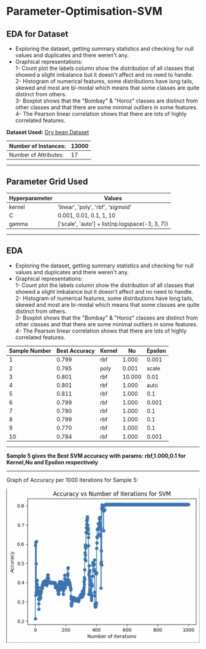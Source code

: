 # Parameter-Optimisation-SVM


## EDA for Dataset
- Exploring the dataset, getting summary statistics and checking for null values and duplicates and there weren't any.
- Graphical representations:\
1- Count plot the labels column show the distribution of all classes that showed a slight imbalance but it doesn't affect and no need to handle.\
2- Histogram of numerical features, some distributions have long tails, skewed and most are bi-modal which means that some classes are quite distinct from others.
\
3- Boxplot shows that the "Bombay" & "Horoz" classes are distinct from other classes and that there are some minimal outliers in some features.\
4- The Pearson linear correlation shows that there are lots of highly correlated features.


**Dataset Used:** [Dry bean Dataset](https://archive.ics.uci.edu/ml/datasets/Dry+Bean+Dataset)

| Number of Instances:  | 13000  |
|-----------------------|--------|
| Number of Attributes: | 17     |

---

**Parameter Grid Used**
---
|Hyperparameter         |Values                |
|-----------------------|----------------------|
| kernel                | 'linear', 'poly', 'rbf', 'sigmoid' |
| C                     | 0.001, 0.01, 0.1, 1, 10    |
| gamma                 |['scale', 'auto'] + list(np.logspace(-3, 3, 7))   |

---

## EDA
- Exploring the dataset, getting summary statistics and checking for null values and duplicates and there weren't any.
- Graphical representations:\
1- Count plot the labels column show the distribution of all classes that showed a slight imbalance but it doesn't affect and no need to handle.\
2- Histogram of numerical features, some distributions have long tails, skewed and most are bi-modal which means that some classes are quite distinct from others.
\
3- Boxplot shows that the "Bombay" & "Horoz" classes are distinct from other classes and that there are some minimal outliers in some features.\
4- The Pearson linear correlation shows that there are lots of highly correlated features.
 
 | Sample Number | Best Accuracy | Kernel | Nu  | Epsilon |
|----------|---------------|--------|-----|-------|
| 1        | 0.799       | rbf    | 1.000 | 0.001   |
| 2        | 0.765        |  poly    | 0.001 | scale   |
| 3        | 0.801        | rbf    | 10.000 | 0.01   |
| 4        | 0.801      | rbf    | 1.000 | auto   |
| 5        | 0.811       | rbf    | 1.000 | 0.1   |
| 6        | 0.799        | rbf    | 1.000 | 0.001  |
| 7        | 0.780        | rbf    | 1.000 | 0.1   |
| 8        | 0.799        | rbf    | 1.000 | 0.1   |
| 9        | 0.770        | rbf    | 1.000 | 0.1   |
| 10       | 0.784       | rbf    | 1.000 | 0.001 |

---

**Sample 5 gives the Best SVM accuracy with params: rbf,1.000,0.1 for Kernel,Nu and Epsilon respectively**

---

Graph of Accuracy per 1000 iterations for Sample 5:

![alt text](https://github.com/himanshu-1403/Parameter_Optimisation_SVM/blob/main/screenshot.png)
